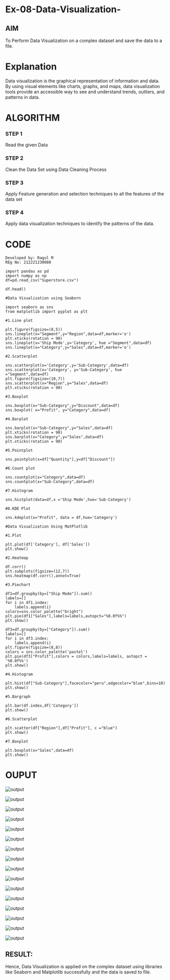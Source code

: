 # Ex-08-Data-Visualization-

## AIM
To Perform Data Visualization on a complex dataset and save the data to a file. 

# Explanation
Data visualization is the graphical representation of information and data. By using visual elements like charts, graphs, and maps, data visualization tools provide an accessible way to see and understand trends, outliers, and patterns in data.

# ALGORITHM
### STEP 1
Read the given Data
### STEP 2
Clean the Data Set using Data Cleaning Process
### STEP 3
Apply Feature generation and selection techniques to all the features of the data set
### STEP 4
Apply data visualization techniques to identify the patterns of the data.


# CODE
~~~
Developed by: Ragul M
REg No: 212221230080
~~~
~~~
import pandas as pd
import numpy as np
df=pd.read_csv("Superstore.csv")

df.head()

#Data Visualization using Seaborn

import seaborn as sns
from matplotlib import pyplot as plt

#1.Line plot

plt.figure(figsize=(8,5))
sns.lineplot(x="Segment",y="Region",data=df,marker='o')
plt.xticks(rotation = 90)
sns.lineplot(x='Ship Mode',y='Category', hue ="Segment",data=df)
sns.lineplot(x="Category",y="Sales",data=df,marker='o')

#2.Scatterplot

sns.scatterplot(x='Category',y='Sub-Category',data=df)
sns.scatterplot(x='Category', y='Sub-Category', hue ="Segment",data=df)
plt.figure(figsize=(10,7))
sns.scatterplot(x="Region",y="Sales",data=df)
plt.xticks(rotation = 90)

#3.Boxplot

sns.boxplot(x="Sub-Category",y="Discount",data=df)
sns.boxplot( x="Profit", y="Category",data=df)

#4.Barplot

sns.barplot(x="Sub-Category",y="Sales",data=df)
plt.xticks(rotation = 90)
sns.barplot(x="Category",y="Sales",data=df)
plt.xticks(rotation = 90)

#5.Pointplot

sns.pointplot(x=df["Quantity"],y=df["Discount"])

#6.Count plot

sns.countplot(x="Category",data=df)
sns.countplot(x="Sub-Category",data=df)

#7.Histogram

sns.histplot(data=df,x ='Ship Mode',hue='Sub-Category')

#8.KDE Plot

sns.kdeplot(x="Profit", data = df,hue='Category')

#Data Visualization Using MatPlotlib

#1.Plot

plt.plot(df['Category'], df['Sales'])
plt.show()

#2.Heatmap

df.corr()
plt.subplots(figsize=(12,7))
sns.heatmap(df.corr(),annot=True)

#3.Piechart

df1=df.groupby(by=["Ship Mode"]).sum()
labels=[]
for i in df1.index:
    labels.append(i)
colors=sns.color_palette("bright")
plt.pie(df1["Sales"],labels=labels,autopct="%0.0f%%")
plt.show()

df3=df.groupby(by=["Category"]).sum()
labels=[]
for i in df3.index:
    labels.append(i) 
plt.figure(figsize=(8,8))
colors = sns.color_palette('pastel')
plt.pie(df3["Profit"],colors = colors,labels=labels, autopct = '%0.0f%%')
plt.show()

#4.Histogram

plt.hist(df["Sub-Category"],facecolor="peru",edgecolor="blue",bins=10)
plt.show()

#5.Bargraph

plt.bar(df.index,df['Category'])
plt.show()

#6.Scatterplot

plt.scatter(df["Region"],df["Profit"], c ="blue")
plt.show()              

#7.Boxplot

plt.boxplot(x="Sales",data=df)
plt.show()
~~~

# OUPUT
![output](https://github.com/ragulmani936/Ex-08-Data-Visualization-/blob/main/img%201.jpg)

![output](https://github.com/ragulmani936/Ex-08-Data-Visualization-/blob/main/img%202.jpg)

![output](https://github.com/ragulmani936/Ex-08-Data-Visualization-/blob/main/img%203.jpg)

![output](https://github.com/ragulmani936/Ex-08-Data-Visualization-/blob/main/img%204.jpg)

![output](https://github.com/ragulmani936/Ex-08-Data-Visualization-/blob/main/img%205.jpg)

![output](https://github.com/ragulmani936/Ex-08-Data-Visualization-/blob/main/img%206.jpg)

![output](https://github.com/ragulmani936/Ex-08-Data-Visualization-/blob/main/img%207.jpg)

![output](https://github.com/ragulmani936/Ex-08-Data-Visualization-/blob/main/img%208.jpg)

![output](https://github.com/ragulmani936/Ex-08-Data-Visualization-/blob/main/img%209.jpg)

![output](https://github.com/ragulmani936/Ex-08-Data-Visualization-/blob/main/img%2010.jpg)

![output](https://github.com/ragulmani936/Ex-08-Data-Visualization-/blob/main/img%2011.jpg)

![output](https://github.com/ragulmani936/Ex-08-Data-Visualization-/blob/main/img%2012.jpg)

![output](https://github.com/ragulmani936/Ex-08-Data-Visualization-/blob/main/img%2013.jpg)

![output](https://github.com/ragulmani936/Ex-08-Data-Visualization-/blob/main/img%2014.jpg)

![output](https://github.com/ragulmani936/Ex-08-Data-Visualization-/blob/main/img%2015.jpg)

![output](https://github.com/ragulmani936/Ex-08-Data-Visualization-/blob/main/img%2016.jpg)

## RESULT:
Hence, Data Visualization is applied on the complex dataset using libraries like Seaborn and Matplotlib successfully and the data is saved to file.
